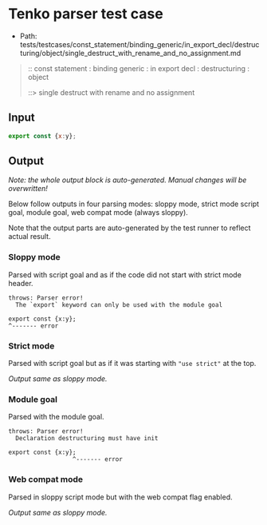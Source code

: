 # Tenko parser test case

- Path: tests/testcases/const_statement/binding_generic/in_export_decl/destructuring/object/single_destruct_with_rename_and_no_assignment.md

> :: const statement : binding generic : in export decl : destructuring : object
>
> ::> single destruct with rename and no assignment

## Input

`````js
export const {x:y};
`````

## Output

_Note: the whole output block is auto-generated. Manual changes will be overwritten!_

Below follow outputs in four parsing modes: sloppy mode, strict mode script goal, module goal, web compat mode (always sloppy).

Note that the output parts are auto-generated by the test runner to reflect actual result.

### Sloppy mode

Parsed with script goal and as if the code did not start with strict mode header.

`````
throws: Parser error!
  The `export` keyword can only be used with the module goal

export const {x:y};
^------- error
`````

### Strict mode

Parsed with script goal but as if it was starting with `"use strict"` at the top.

_Output same as sloppy mode._

### Module goal

Parsed with the module goal.

`````
throws: Parser error!
  Declaration destructuring must have init

export const {x:y};
                  ^------- error
`````


### Web compat mode

Parsed in sloppy script mode but with the web compat flag enabled.

_Output same as sloppy mode._
